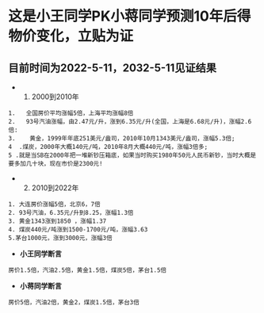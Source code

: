 # 这是小王同学PK小蒋同学预测10年后得物价变化，立贴为证
## 目前时间为2022-5-11，2032-5-11见证结果

- 1. 2000到2010年
```
1.   全国房价平均涨幅5倍，上海平均涨幅8倍
2.   93号汽油涨幅，由2.47元/升，涨到6.35元/升(全国，上海是6.68元/升)，涨幅2.6倍:
3.    黄金，1999年年底251美元/盎司，2010年10月1343美元/盎司，涨幅5.3倍;
4  .煤炭，2000年大概140元/吨，2010年8月大概440元/吨，涨幅3倍多;
5 .就是当SB在2000年把一堆新钞压箱底，如果当时购买1980年50元人民币新钞，当时大概是要多加几十块，现在市价是2300元!
```

- 2. 2010到2022年
```
1. 大连房价涨幅5倍，北京6，7倍
2. 93号汽油，6.35元/升到8.25，涨幅1.3倍
3. 黄金1343涨到1850 ，涨幅1.37
4. 煤炭440元/吨涨到1500-1700元/吨，涨幅3.63
5.茅台1000元，涨到3000元，涨幅3倍
```

- **小王同学断言**
```
房价1.5倍，汽油2.5倍，黄金1.5倍，煤炭5倍，茅台1.5倍
```
- **小蒋同学断言**
```
房价5倍，汽油2倍，黄金2，煤炭1.5倍，茅台3倍
```
